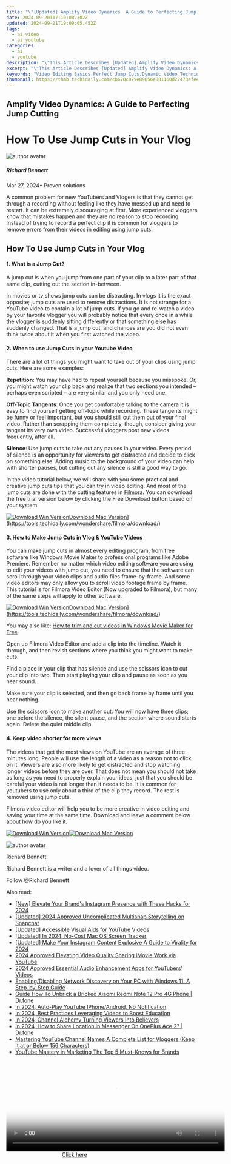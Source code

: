 ```yaml
---
title: "\"[Updated] Amplify Video Dynamics  A Guide to Perfecting Jump Cutting\""
date: 2024-09-20T17:10:08.302Z
updated: 2024-09-21T19:09:05.452Z
tags:
  - ai video
  - ai youtube
categories:
  - ai
  - youtube
description: "\"This Article Describes [Updated] Amplify Video Dynamics: A Guide to Perfecting Jump Cutting\""
excerpt: "\"This Article Describes [Updated] Amplify Video Dynamics: A Guide to Perfecting Jump Cutting\""
keywords: "Video Editing Basics,Perfect Jump Cuts,Dynamic Video Techniques,Enhancing Video Flow,Improve Cinematic Effects,Advanced Editing Methods,Optimal Transition Control"
thumbnail: https://thmb.techidaily.com/cb670c879e89656e881160d22473efee38dda114df0401fe96c31b4cf2882857.jpg
---
```


## Amplify Video Dynamics: A Guide to Perfecting Jump Cutting

# How To Use Jump Cuts in Your Vlog

![author avatar](https://images.wondershare.com/filmora/article-images/richard-bennett.jpg)

##### Richard Bennett

 Mar 27, 2024• Proven solutions

A common problem for new YouTubers and Vlogers is that they cannot get through a recording without feeling like they have messed up and need to restart. It can be extremely discouraging at first. More experienced vloggers know that mistakes happen and they are no reason to stop recording. Instead of trying to record a perfect clip it is common for vloggers to remove errors from their videos in editing using jump cuts.

## How To Use Jump Cuts in Your Vlog

#### 1\. What is a Jump Cut?

A jump cut is when you jump from one part of your clip to a later part of that same clip, cutting out the section in-between.

In movies or tv shows jump cuts can be distracting. In vlogs it is the exact opposite; jump cuts are used to remove distractions. It is not strange for a YouTube video to contain a lot of jump cuts. If you go and re-watch a video by your favorite vlogger you will probably notice that every once in a while the vlogger is suddenly sitting differently or that something else has suddenly changed. That is a jump cut, and chances are you did not even think twice about it when you first watched the video.

#### 2\. When to use Jump Cuts in your Youtube Video

There are a lot of things you might want to take out of your clips using jump cuts. Here are some examples:

**Repetition**: You may have had to repeat yourself because you misspoke. Or, you might watch your clip back and realize that two sections you intended – perhaps even scripted – are very similar and you only need one.

**Off-Topic Tangents**: Once you get comfortable talking to the camera it is easy to find yourself getting off-topic while recording. These tangents might be funny or feel important, but you should still cut them out of your final video. Rather than scrapping them completely, though, consider giving your tangent its very own video. Successful vloggers post new videos frequently, after all.

**Silence**: Use jump cuts to take out any pauses in your video. Every period of silence is an opportunity for viewers to get distracted and decide to click on something else. Adding music to the background of your video can help with shorter pauses, but cutting out any silence is still a good way to go.

In the video tutorial below, we will share with you some practical and creative jump cuts tips that you can try in video editing. And most of the jump cuts are done with the cutting features in [Filmora](https://tools.techidaily.com/wondershare/filmora/download/). You can download the free trial version below by clicking the Free Download button based on your system.

[![Download Win Version](https://images.wondershare.com/filmora/guide/download-btn-win.jpg)](https://tools.techidaily.com/wondershare/filmora/download/)[Download Mac Version](https://images.wondershare.com/filmora/guide/download-btn-mac.jpg)](https://tools.techidaily.com/wondershare/filmora/download/)

#### 3\. How to Make Jump Cuts in Vlog & YouTube Videos

You can make jump cuts in almost every editing program, from free software like Windows Movie Maker to professional programs like Adobe Premiere. Remember no matter which video editing software you are using to edit your videos with jump cut, you need to ensure that the software can scroll through your video clips and audio files frame-by-frame. And some video editors may only allow you to scroll video footage frame by frame. This tutorial is for Filmora Video Editor (Now upgraded to Filmora), but many of the same steps will apply to other software.

[![Download Win Version](https://images.wondershare.com/filmora/guide/download-btn-win.jpg)](https://tools.techidaily.com/wondershare/filmora/download/)[Download Mac Version](https://images.wondershare.com/filmora/guide/download-btn-mac.jpg)](https://tools.techidaily.com/wondershare/filmora/download/)

You may also like: [How to trim and cut videos in Windows Movie Maker for Free](https://tools.techidaily.com/wondershare/filmora/download/)

Open up Filmora Video Editor and add a clip into the timeline. Watch it through, and then revisit sections where you think you might want to make cuts.

Find a place in your clip that has silence and use the scissors icon to cut your clip into two. Then start playing your clip and pause as soon as you hear sound.

Make sure your clip is selected, and then go back frame by frame until you hear nothing.

Use the scissors icon to make another cut. You will now have three clips; one before the silence, the silent pause, and the section where sound starts again. Delete the quiet middle clip.

#### 4\. Keep video shorter for more views

The videos that get the most views on YouTube are an average of three minutes long. People will use the length of a video as a reason not to click on it. Viewers are also more likely to get distracted and stop watching longer videos before they are over. That does not mean you should not take as long as you need to properly explain your ideas, just that you should be careful your video is not longer than it needs to be. It is common for youtubers to use only about a third of the clip they record. The rest is removed using jump cuts.

Filmora video editor will help you to be more creative in video editing and saving your time at the same time. Download and leave a comment below about how do you like it.

[![Download Win Version](https://images.wondershare.com/filmora/guide/download-btn-win.jpg)](https://tools.techidaily.com/wondershare/filmora/download/)[![Download Mac Version](https://images.wondershare.com/filmora/guide/download-btn-mac.jpg)](https://tools.techidaily.com/wondershare/filmora/download/)

![author avatar](https://images.wondershare.com/filmora/article-images/richard-bennett.jpg)

Richard Bennett

Richard Bennett is a writer and a lover of all things video.

Follow @Richard Bennett

<ins class="adsbygoogle"
      style="display:block"
      data-ad-client="ca-pub-7571918770474297"
      data-ad-slot="8358498916"
      data-ad-format="auto"
      data-full-width-responsive="true"></ins>

<span class="atpl-alsoreadstyle">Also read:</span>
<div><ul>
<li><a href="https://instagram-clips.techidaily.com/new-elevate-your-brands-instagram-presence-with-these-hacks-for-2024/"><u>[New] Elevate Your Brand's Instagram Presence with These Hacks for 2024</u></a></li>
<li><a href="https://snapchat-videos.techidaily.com/updated-2024-approved-uncomplicated-multisnap-storytelling-on-snapchat/"><u>[Updated] 2024 Approved Uncomplicated Multisnap Storytelling on Snapchat</u></a></li>
<li><a href="https://youtube-videos.techidaily.com/updated-accessible-visual-aids-for-youtube-videos/"><u>[Updated] Accessible Visual Aids for YouTube Videos</u></a></li>
<li><a href="https://desktop-recording.techidaily.com/updated-in-2024-no-cost-mac-os-screen-tracker/"><u>[Updated] In 2024, No-Cost Mac OS Screen Tracker</u></a></li>
<li><a href="https://instagram-clips.techidaily.com/updated-make-your-instagram-content-explosive-a-guide-to-virality-for-2024/"><u>[Updated] Make Your Instagram Content Explosive A Guide to Virality for 2024</u></a></li>
<li><a href="https://youtube-videos.techidaily.com/2024-approved-elevating-video-quality-sharing-imovie-work-via-youtube/"><u>2024 Approved Elevating Video Quality Sharing iMovie Work via YouTube</u></a></li>
<li><a href="https://youtube-videos.techidaily.com/2024-approved-essential-audio-enhancement-apps-for-youtubers-videos/"><u>2024 Approved Essential Audio Enhancement Apps for YouTubers' Videos</u></a></li>
<li><a href="https://tech-recovery.techidaily.com/enablingdisabling-network-discovery-on-your-pc-with-windows-11-a-step-by-step-guide/"><u>Enabling/Disabling Network Discovery on Your PC with Windows 11: A Step-by-Step Guide</u></a></li>
<li><a href="https://change-location.techidaily.com/guide-how-to-unbrick-a-bricked-xiaomi-redmi-note-12-pro-4g-phone-drfone-by-drfone-fix-android-problems-fix-android-problems/"><u>Guide How To Unbrick a Bricked Xiaomi Redmi Note 12 Pro 4G Phone | Dr.fone</u></a></li>
<li><a href="https://youtube-videos.techidaily.com/in-2024-auto-play-youtube-iphoneandroid-no-notification/"><u>In 2024, Auto-Play YouTube IPhone/Android, No Notification</u></a></li>
<li><a href="https://extra-tips.techidaily.com/in-2024-best-practices-leveraging-videos-to-boost-education/"><u>In 2024, Best Practices Leveraging Videos to Boost Education</u></a></li>
<li><a href="https://youtube-videos.techidaily.com/in-2024-channel-alchemy-turning-viewers-into-believers/"><u>In 2024, Channel Alchemy Turning Viewers Into Believers</u></a></li>
<li><a href="https://review-topics.techidaily.com/in-2024-how-to-share-location-in-messenger-on-oneplus-ace-2-drfone-by-drfone-virtual-android/"><u>In 2024, How to Share Location in Messenger On OnePlus Ace 2? | Dr.fone</u></a></li>
<li><a href="https://youtube-videos.techidaily.com/mastering-youtube-channel-names-a-complete-list-for-vloggers-keep-it-at-or-below-156-characters/"><u>Mastering YouTube Channel Names A Complete List for Vloggers (Keep It at or Below 156 Characters)</u></a></li>
<li><a href="https://youtube-videos.techidaily.com/youtube-mastery-in-marketing-the-top-5-must-knows-for-brands/"><u>YouTube Mastery in Marketing The Top 5 Must-Knows for Brands</u></a></li>
</ul></div>

<!-- affiliate ads begin -->
<span id="1983475">
					<video width="576" height="240" style="cursor:pointer"
           poster="//a.impactradius-go.com/display-clicktoplayimage/1983475.png"
           onclick="if(!this.playClicked){this.play();this.setAttribute('controls',true);this.playClicked=true;}">
	   <source src="//a.impactradius-go.com/display-ad/22993-1983475">
	   <img src="//a.impactradius-go.com/display-clicktoplayimage/1983475.png" style="border: none; height: 100%; width: 100%; object-fit: contain">
	</video>
	<div style="width:360px;text-align:center"><a href="javascript:window.open(decodeURIComponent('https%3A%2F%2Fhomestyler.sjv.io%2Fc%2F5597632%2F1983475%2F22993'), '_blank');void(0);">Click here</a></div>
</span>
<img height="0" width="0" src="https://imp.pxf.io/i/5597632/1983475/22993" style="position:absolute;visibility:hidden;" border="0" />
<!-- affiliate ads end -->

